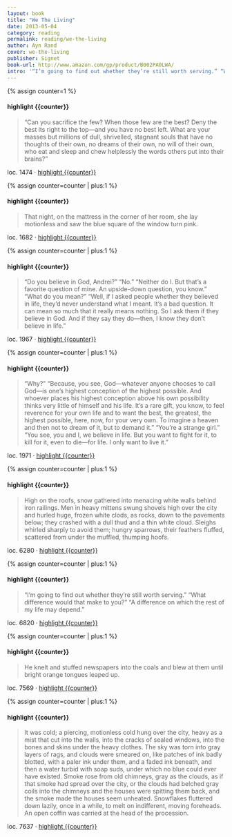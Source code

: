 ```yaml
---
layout: book
title: "We The Living"
date: 2013-05-04
category: reading
permalink: reading/we-the-living
author: Ayn Rand
cover: we-the-living
publisher: Signet
book-url: http://www.amazon.com/gp/product/B002PA0LWA/
intro: '“I’m going to find out whether they’re still worth serving.” “What difference would that make to you?” “A difference on which the rest of my life may depend.”'
---
```


{% assign counter=1 %}
#### highlight {{counter}}
>“Can you sacrifice the few? When those few are the best? Deny the best its right to the top—and you have no best left. What are your masses but millions of dull, shrivelled, stagnant souls that have no thoughts of their own, no dreams of their own, no will of their own, who eat and sleep and chew helplessly the words others put into their brains?”

loc. 1474 &middot; [highlight {{counter}}](#highlight-{{counter}})

{% assign counter=counter | plus:1 %}
#### highlight {{counter}}
>That night, on the mattress in the corner of her room, she lay motionless and saw the blue square of the window turn pink.

loc. 1682 &middot; [highlight {{counter}}](#highlight-{{counter}})

{% assign counter=counter | plus:1 %}
#### highlight {{counter}}
>“Do you believe in God, Andrei?” “No.” “Neither do I. But that’s a favorite question of mine. An upside-down question, you know.” “What do you mean?” “Well, if I asked people whether they believed in life, they’d never understand what I meant. It’s a bad question. It can mean so much that it really means nothing. So I ask them if they believe in God. And if they say they do—then, I know they don’t believe in life.”

loc. 1967 &middot; [highlight {{counter}}](#highlight-{{counter}})

{% assign counter=counter | plus:1 %}
#### highlight {{counter}}
>“Why?” “Because, you see, God—whatever anyone chooses to call God—is one’s highest conception of the highest possible. And whoever places his highest conception above his own possibility thinks very little of himself and his life. It’s a rare gift, you know, to feel reverence for your own life and to want the best, the greatest, the highest possible, here, now, for your very own. To imagine a heaven and then not to dream of it, but to demand it.” “You’re a strange girl.” “You see, you and I, we believe in life. But you want to fight for it, to kill for it, even to die—for life. I only want to live it.”

loc. 1971 &middot; [highlight {{counter}}](#highlight-{{counter}})

{% assign counter=counter | plus:1 %}
#### highlight {{counter}}
>High on the roofs, snow gathered into menacing white walls behind iron railings. Men in heavy mittens swung shovels high over the city and hurled huge, frozen white clods, as rocks, down to the pavements below; they crashed with a dull thud and a thin white cloud. Sleighs whirled sharply to avoid them; hungry sparrows, their feathers fluffed, scattered from under the muffled, thumping hoofs.

loc. 6280 &middot; [highlight {{counter}}](#highlight-{{counter}})

{% assign counter=counter | plus:1 %}
#### highlight {{counter}}
>“I’m going to find out whether they’re still worth serving.” “What difference would that make to you?” “A difference on which the rest of my life may depend.”

loc. 6820 &middot; [highlight {{counter}}](#highlight-{{counter}})

{% assign counter=counter | plus:1 %}
#### highlight {{counter}}
>He knelt and stuffed newspapers into the coals and blew at them until bright orange tongues leaped up.

loc. 7569 &middot; [highlight {{counter}}](#highlight-{{counter}})

{% assign counter=counter | plus:1 %}
#### highlight {{counter}}
>It was cold; a piercing, motionless cold hung over the city, heavy as a mist that cut into the walls, into the cracks of sealed windows, into the bones and skins under the heavy clothes. The sky was torn into gray layers of rags, and clouds were smeared on, like patches of ink badly blotted, with a paler ink under them, and a faded ink beneath, and then a water turbid with soap suds, under which no blue could ever have existed. Smoke rose from old chimneys, gray as the clouds, as if that smoke had spread over the city, or the clouds had belched gray coils into the chimneys and the houses were spitting them back, and the smoke made the houses seem unheated. Snowflakes fluttered down lazily, once in a while, to melt on indifferent, moving foreheads. An open coffin was carried at the head of the procession.

loc. 7637 &middot; [highlight {{counter}}](#highlight-{{counter}})

